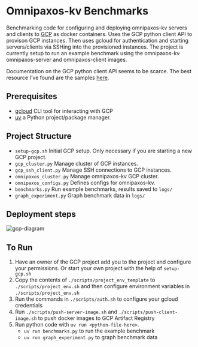 # Omnipaxos-kv Benchmarks
Benchmarking code for configuring and deploying omnipaxos-kv servers and clients to [GCP](https://cloud.google.com) as docker containers. Uses the GCP python client API to provison GCP instances. Then uses gcloud for authentication and starting servers/clients via SSHing into the provisioned instances. The project is currently setup to run an example benchmark using the omnipaxos-kv omnipaxos-server and omnipaxos-client images.

Documentation on the GCP python client API seems to be scarce. The best resource I've found are the samples [here](https://github.com/GoogleCloudPlatform/python-docs-samples/tree/main/compute).
## Prerequisites
 - [gcloud](https://cloud.google.com/sdk/gcloud) CLI tool for interacting with GCP
 - [uv](https://docs.astral.sh/uv/) a Python project/package manager.
## Project Structure
 - `setup-gcp.sh` Initial GCP setup. Only necessary if you are starting a new GCP project.
 - `gcp_cluster.py` Manage cluster of GCP instances.
 - `gcp_ssh_client.py` Manage SSH connections to GCP instances.
 - `omnipaxos_cluster.py` Manage omnipaxos-kv GCP cluster.
 - `omnipaxos_configs.py` Defines configs for omnipaxos-kv.
 - `benchmarks.py` Run example benchmarks, results saved to `logs/`
 - `graph_experiment.py` Graph benchmark data in `logs/`
## Deployment steps
![gcp-diagram](https://github.com/user-attachments/assets/7dcea25f-f2f5-44a9-a15e-7c18a7e5f517)

## To Run
 1. Have an owner of the GCP project add you to the project and configure your permissions. Or start your own project with the help of `setup-gcp.sh`
 2. Copy the contents of `./scripts/project_env_template` to `./scripts/project_env.sh` and then configure environment variables in `./scripts/project_env.sh`
 3. Run the commands in `./scripts/auth.sh` to configure your gcloud credentials
 4. Run `./scripts/push-server-image.sh` and `./scripts/push-client-image.sh` to push docker images to GCP Artifact Registry
 5. Run python code with `uv run <python-file-here>`.
     - `uv run benchmarks.py` to run the example benchmark
     - `uv run graph_experiment.py` to graph benchmark data

